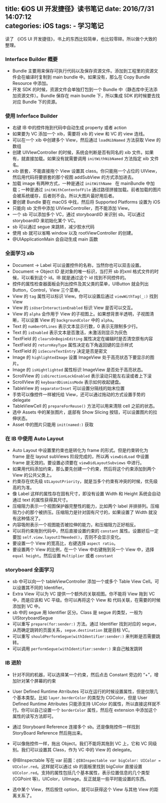 title: 《iOS UI 开发捷径》读书笔记
date: 2016/7/31 14:07:12  
categories: iOS
tags: 
	- 学习笔记
---

读了 《iOS UI 开发捷径》，书上的东西比较简单，也比较零碎。所以做个大致的整理。

<!--more-->

### Interface Builder 概要

- Bundle 主要用来保存可执行代码以及保存资源文件。添加到工程里的资源文件会在编译时复制到 main bundle 中。如果没有，那么在 Copy Bundle Resource 中添加。
- 开发 SDK 的时候，资源文件会单独打包到一个 Bundle 中（静态库中无法添加资源文件）。Bundle 保存在 main bundle 下，所以集成 SDK 的时候要去找对应 Bundle 下的资源。

### 使用 Inferface Builder

- 右键 IB 中的控件拖到代码中自动生成 property 或者 action
- 如果要为 VC 添加一个 xib，需要将 xib 的 view 和 VC 的 view 连线。
- 可以在一个 xib 中创建多个 View，然后通过 `loadNibNamed` 方法获取 View 的数组
- 创建 UIVIewController 的时候，系统会判断是否有同名的 xib 文件。如果有，就直接加载。如果没有就需要调用 `initWithNibNamed` 方法指定 xib 文件名。
- xib 嵌套，不能直接拖个 View 设置其 class。你只能拖一个占位的 UIView，然后用代码将要嵌套的那个视图 addSubView 的方式添加进去。
- 加载 image 有两种方式，一种是通过 `initWithName ` 在 mainBundle 中加载；一种是通过 `initWithContentofFile` 通过路径拼接加载。前者加载的图片会被系统缓存，后者则不会。所以大图片最好用后者。
- 要创建 Bundle 要在 macOS 中找，然后将 Supported Platforms 设置为 iOS
- 只能向 sb 文件中添加 UIViewController，而不能添加 View。
- 一个 sb 可以添加多个 VC，通过 storyboardID 来识别 sb。可以通过 storyboardID 来初始化某个 VC。
- sb 可以通过 segue 来跳转，减少胶水代码
- 使用 sb 就可以省略 window 以及 rootViewController 的创建。
- @UIApplicationMain 会自动生成 main 函数

### 全面学习 xib

- Document → Label 可以设置控件的名称，当然你也可以双击设置。
- Document → Object ID 是对象的唯一标识，当打开 sb 的xml 格式文件的时候，可以看到这个 id。IB 就是通过这个 id 找到不同控件的。
- 控件的属性检查器面板会列出控件及其父类的菜单，UIButton 就会列出 Button，Control，View 三个菜单。
- View 的 `tag` 属性可以标识 View。你可以设置后通过 `viewWithTag(_:)` 找到 View
- View 的 `isUserInteractionEnabled` 标识 View 是否可以交互。
- View 的 `alpha` 会作用于 View 的子视图上。如果想背景半透明，子视图清晰，可以设置 View 的 `backgroundColor` 中的 `alpha`。
- Text 的 `numberOfLines` 表示文本显示行数，0 表示无限制多少行。
- Text 的 `isEnabled` 表示文本是否激活，未激活则显示为灰色
- TextField 的 `clearsOnBeginEditing` 属性决定在编辑时是否清空原有内容
- TextField 的 `returnKeyType` 属性决定右下角返回键的显示样式
- TextField 的 `isSecureTextEntry` 决定是否是密文
- Image 的 `highlightedImage` 设置 ImageView 处于高亮状态下要显示的图片。
- Image 的 `isHightlighted` 属性标识 ImageView 是否处于高亮状态。
- ScrollView 的 `isDirectionLockEnabled` 表示滚动只能左右滚或者上下滚
- ScrollView 的 `keyboardDismissMode` 表示如何收起键盘。
- TableView 的 `separatorInset` 可以设置分隔线的始末位置
- 手势可以像控件一样被托给 View，还可以通过拖动的方式设置手势的 delegate
- TableViewCell 的 `prepareForReuse()` 方法可以用来清除 cell 之前的状态。
- 选中 Assets 中的某张图片，底部有 Show Slicing 按钮，可以设置图片的拉伸状态。
- Asset 中的图片只能用 `init(named:)` 获取

### 在 IB 中使用 Auto Layout

- Auto Layout 中设置里约束也是转化为 frame 的形式。但是约束转化为 frame 是在 layout subViews 阶段完成的，所以再 `viewDidLoad` 中设置 frame 是无效的。要设置必须要在 `viewDidLayoutSubviews` 中进行。
- 如果用代码添加约束，那么要先创建一个约束，然后将这个约束添加到两个 View 的公共父类上。
- 约束存在优先级 `UILayoutPriority`，就是当多个约束有冲突的时候，优先级高的为准。
- 像 Label 这样的属性存在固有尺寸，即没有设置 Width 和 Height 系统会自动通过 text 的属性获得其尺寸。
- 压缩阻力表示一个视图保护器完整性的能力，比如两个 label 并排排列。压缩阻力小的那个被挤压。压缩阻力是针对固有尺寸的，如果设置了 Width 就没有这种情况了。
- 内容吸附表示一个视图能否被拉伸的能力，和压缩阻力正好相反。
- 可以将约束拖到代码中，然后直接设置约束的 `constant` 属性。设置好后一定要加 `self.view.layoutIfNeeded()`，否则不会显示变化。
- 要设置一个 View 的宽高比，右键选择 `aspect ratio`。
- 要设置两个 View 的比例，在一个 View 中右键拖到另一个 View 中，选择 `equal height`。然后设置 `Multiplier` 或者 `constant`

### storyboard 全面学习

- sb 中可以向一个 tableViewController 添加一个或多个 Table View Cell。可以设置其不同的 Identifier。
- Extra View 可以为 VC 提供一个额外的关联视图。你不能将 View 拖到 VC 中，而是应该和 VC 平级。你可以再将这个 View 和 代码关联，在需要的时候添加到 VC 中。
- sb 中的 segue 用 Identifier 区分。Class 是 segue 的类型，一般为 UIStoryboardSegue
- 可以重写 `prepare(for:sender:)` 方法。通过 Identifier 找到对应的 segue，从而确定跳转的页面关系，`segue.destination` 就是目标 VC。
- 可以重写 `shouldPerformSegue(withIdentifier:sender:)` 来判断是否需要跳转。
- 可以调用 `performSegue(withIdentifier:sender:)` 来自己触发跳转

### IB 进阶

- 针对不同的机器，可以选择某一个约束，然后点击 Constant 旁边的 “+”，增加针对某个屏幕的约束
- User Defined Runtime Atrributes 可以在运行的时候设置属性，但是仅限几个基本类型。比如 `layer.borderColor` 的类型为 CGColor，但是 User Defined Runtime Attributes 只能添支持 UIColor 的属性，所以直接这样就不行。你可以自己设置一个 `borderColor` 属性，然后在 extension 中添加这个属性的读写方法即可。
- 通过 Storyboard Reference 连接多个 sb。还是像拖控件一样找到 StoryBoard Reference 然后拖出来。
- 可以像拖控件一样，拖出 Object。我们不能将其拖到 VC 上，它和 VC 同级别。我们可以设置其 Class，作为 VC 中的 View 的 delegate。
- @IBInspectable 写在 var 前面：`@IBInspectable var bigColor: UIColor = UIColor.red`。这样就可以通过 sb 的面板里找到 bigColor 直接设置 `UIColor.red`。支持的属性包括几个基本属性，表示位置信息的几个类型(CGPoint 等)，UIColor，UIImage。反正就是一些平时能设置的东西。


- 选中某个 View，然后按住 option，就可以获得这个 View 与其他 View 的距离关系了。

  ​